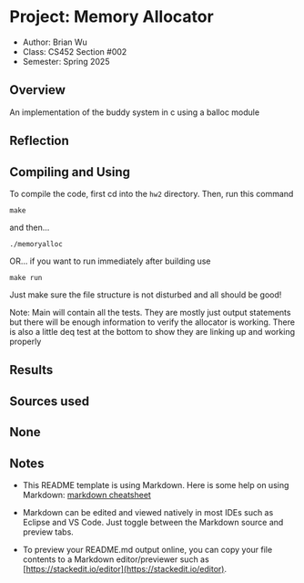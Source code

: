 # Project: Memory Allocator

* Author: Brian Wu
* Class: CS452 Section #002
* Semester: Spring 2025

## Overview

An implementation of the buddy system in c using a balloc module

## Reflection


## Compiling and Using

To compile the code, first cd into the `hw2` directory.
Then, run this command 

```make```

and then...

```./memoryalloc```

OR... if you want to run immediately after building use

```make run```

Just make sure the file structure is not disturbed and all should be good!

Note: Main will contain all the tests. They are mostly just output statements but there will be enough information to verify the allocator is working. There is also a little deq test at the bottom to show they are linking up and working properly

## Results 


## Sources used

None
----------

## Notes

* This README template is using Markdown. Here is some help on using Markdown: 
[markdown cheatsheet](https://github.com/adam-p/markdown-here/wiki/Markdown-Cheatsheet)


* Markdown can be edited and viewed natively in most IDEs such as Eclipse and VS Code. Just toggle
between the Markdown source and preview tabs.

* To preview your README.md output online, you can copy your file contents to a Markdown editor/previewer
such as [https://stackedit.io/editor](https://stackedit.io/editor).
